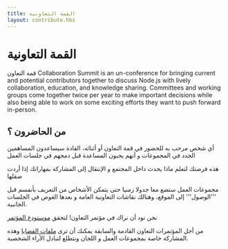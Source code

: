 ```yaml
---
title: القمة التعاونية
layout: contribute.hbs
---
```


# القمة التعاونية
قمة التعاون 
Collaboration Summit is an un-conference for bringing current and
potential contributors together to discuss Node.js  with lively collaboration,
education, and knowledge sharing. Committees and working groups come together
twice per year to make important decisions while also being able to work on some
exciting efforts they want to push forward in-person.

## من الحاضرون ؟
أي شخص مرحب به للحضور في قمة التعاون أو أثنائه،
القادة سيساعدون المساهمين الجدد في المجموعات و أنهم يحبون المساعدة قبل دمجهم في جلسات العمل

هذه فرصتك لتعلم ماذا يحدث داخل المجتمع و الإنتقال إلى المشاركة بمهاراتك إذا أردت صقلها

مجموعات العمل ستضع معا جدولا زمنيا حتى يتمكن الأشخاص من التعريف بأنفسم قبل '''الوصول''' إلى الموقع، وهنالك نقاشات التعاونية العامة و بعدها الغوص في الجلسات الجانبية.

نحن نود أن نراك في مؤتمر التعاون! لتحقق [موستودع المؤتمر](https://github.com/nodejs/summit)

من أجل المؤتمرات التعاون القادمة والسابقة يمكنك أن ترى [ملفات القضايا](https://github.com/nodejs/summit/issues) وهذه المشاركة خاصة بمجموعات العمل و اللجان ونتطلع لتبادل الأراء الشخصية.
